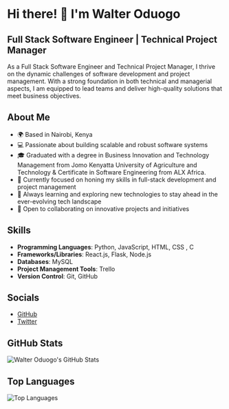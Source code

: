 # Hi there! 👋 I'm Walter Oduogo

## Full Stack Software Engineer | Technical Project Manager

As a Full Stack Software Engineer and Technical Project Manager, I thrive on the dynamic challenges of software development and project management. With a strong foundation in both technical and managerial aspects, I am equipped to lead teams and deliver high-quality solutions that meet business objectives.

## About Me

- 🌍 Based in Nairobi, Kenya
- 💻 Passionate about building scalable and robust software systems
- 🎓 Graduated with a degree in Business Innovation and Technology Management from Jomo Kenyatta University of Agriculture and Technology & Certificate in Software Engineering from ALX Africa.
- 🚀 Currently focused on honing my skills in full-stack development and project management
- 🌱 Always learning and exploring new technologies to stay ahead in the ever-evolving tech landscape
- 🤝 Open to collaborating on innovative projects and initiatives

## Skills

- **Programming Languages**: Python, JavaScript, HTML, CSS , C
- **Frameworks/Libraries**: React.js, Flask, Node.js
- **Databases**: MySQL
- **Project Management Tools**: Trello
- **Version Control**: Git, GitHub

## Socials

- [GitHub](https://github.com/OduogoWalter)
- [Twitter](https://twitter.com/WalterOduogo)

## GitHub Stats

![Walter Oduogo's GitHub Stats](https://github-readme-stats.vercel.app/api?username=OduogoWalter&show_icons=true&theme=radical)

## Top Languages

![Top Languages](https://github-readme-stats.vercel.app/api/top-langs/?username=OduogoWalter&layout=compact)
